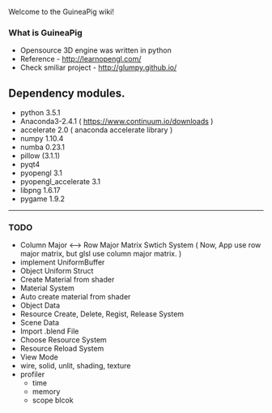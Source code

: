 Welcome to the GuineaPig wiki!

### What is GuineaPig
* Opensource 3D engine was written in python
* Reference - http://learnopengl.com/
* Check smiliar project - http://glumpy.github.io/

## Dependency modules.
 - python 3.5.1
 - Anaconda3-2.4.1 ( https://www.continuum.io/downloads )
 - accelerate 2.0 ( anaconda accelerate library )
 - numpy 1.10.4
 - numba 0.23.1
 - pillow (3.1.1)
 - pyqt4
 - pyopengl 3.1
 - pyopengl_accelerate 3.1
 - libpng 1.6.17
 - pygame 1.9.2

----
### TODO
- Column Major <--> Row Major Matrix Swtich System ( Now, App use row major matrix, but glsl use column major matrix. )
- implement UniformBuffer
- Object Uniform Struct
- Create Material from shader
- Material System
- Auto create material from shader
- Object Data
- Resource Create, Delete, Regist, Release System
- Scene Data
- Import .blend File
- Choose Resource System
- Resource Reload System
- View Mode
 - wire, solid, unlit, shading, texture
- profiler
    - time
    - memory
    - scope blcok
